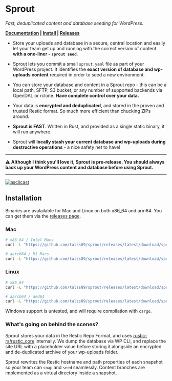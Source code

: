 # Sprout 
*Fast, deduplicated content and database seeding for WordPress.*

**[Documentation](https://talss89.github.io/sprout/) | [Install](https://talss89.github.io/sprout/install/) | [Releases](https://github.com/talss89/sprout/releases)**

- Store your uploads and database in a secure, central location and easily let your team get up and running with the correct version of content **with a one-liner - `sprout seed`**.
  
- Sprout lets you commit a small `sprout.yaml` file as part of your WordPress project. It identifies the **exact version of database and wp-uploads content** required in order to seed a new environment.

- You can store your database and content in a Sprout repo - this can be a local path, SFTP, S3 bucket, or any number of supported backends via OpenDAL or rclone. **Have complete control over your data.**

- Your data is **encrypted and deduplicated**, and stored in the proven and trusted Restic format. So much more efficient than chucking ZIPs around.

- **Sprout is FAST**. Written in Rust, and provided as a single static binary, it will run anywhere.

- Sprout will **locally stash your current database and wp-uploads during destructive operations** - a nice safety net to have!

---

:warning: **Although I think you'll love it, Sprout is pre-release. You should always back up your WordPress content and database before using Sprout.**

---

[![asciicast](https://asciinema.org/a/641208.svg)](https://asciinema.org/a/641208)

## Installation

Binaries are avalailable for Mac and Linux on both x86_64 and arm64. You can get them via the [releases page](https://github.com/talss89/sprout/releases).

### Mac

```bash
# x86_64 / Intel Macs
curl -L "https://github.com/talss89/sprout/releases/latest/download/sprout-macos-x86_64.tar.gz" | tar zxf - && sudo install -c -m 0755 sprout /usr/local/bin

# aarch64 / M1 Macs
curl -L "https://github.com/talss89/sprout/releases/latest/download/sprout-macos-aarch64.tar.gz" | tar zxf - && sudo install -c -m 0755 sprout /usr/local/bin
```

### Linux

```bash
# x86_64
curl -L "https://github.com/talss89/sprout/releases/latest/download/sprout-linux-x86_64.tar.gz" | tar zxf - && sudo install -c -m 0755 sprout /usr/local/bin

# aarch64 / amd64
curl -L "https://github.com/talss89/sprout/releases/latest/download/sprout-linux-aarch64.tar.gz" | tar zxf - && sudo install -c -m 0755 sprout /usr/local/bin
```

Windows support is untested, and will require compilation with `cargo`.

### What's going on behind the scenes?

Sprout stores your data in the Restic Repo Format, and uses [rustic-rs/rustic_core](https://github.com/rustic-rs/rustic_core) internally. We dump the database via WP CLI, and replace the site URL with a placeholder value before storing it alongside an encrypted and de-duplicated archive of your wp-uploads folder.

Sprout rewrites the Restic hostname and path properties of each snapshot so your team can `snap` and `seed` seamlessly. Content branches are implemented as a virtual directory inside a snapshot.
